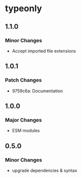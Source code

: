 # typeonly

## 1.1.0

### Minor Changes

- Accept imported file extensions

## 1.0.1

### Patch Changes

- 9759c6a: Documentation

## 1.0.0

### Major Changes

- ESM modules

## 0.5.0

### Minor Changes

- upgrade dependencies & syntax
